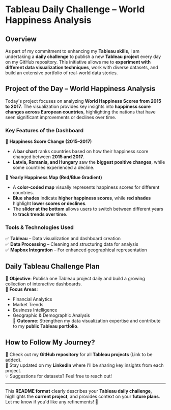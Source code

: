 # **Tableau Daily Challenge – World Happiness Analysis**  

## **Overview**  
As part of my commitment to enhancing my **Tableau skills**, I am undertaking a **daily challenge** to publish a new **Tableau project** every day on my GitHub repository. This initiative allows me to **experiment with different data visualization techniques**, work with diverse datasets, and build an extensive portfolio of real-world data stories.

## **Project of the Day – World Happiness Analysis**  
Today's project focuses on analyzing **World Happiness Scores from 2015 to 2017**. The visualization provides key insights into **happiness score changes across European countries**, highlighting the nations that have seen significant improvements or declines over time.

### **Key Features of the Dashboard**  
📌 **Happiness Score Change (2015–2017)**  
- A **bar chart** ranks countries based on how their happiness score changed between **2015 and 2017**.  
- **Latvia, Romania, and Hungary** saw the **biggest positive changes**, while some countries experienced a decline.  

📌 **Yearly Happiness Map (Red/Blue Gradient)**  
- A **color-coded map** visually represents happiness scores for different countries.  
- **Blue shades** indicate **higher happiness scores**, while **red shades** highlight **lower scores or declines**.  
- The **slider at the bottom** allows users to switch between different years to **track trends over time**.

### **Tools & Technologies Used**  
✅ **Tableau** – Data visualization and dashboard creation  
✅ **Data Processing** – Cleaning and structuring data for analysis  
✅ **Mapbox Integration** – For enhanced geographical representation  

## **Daily Tableau Challenge Plan**  
📌 **Objective**: Publish one Tableau project daily and build a growing collection of interactive dashboards.  
📌 **Focus Areas**:  
- Financial Analytics  
- Market Trends  
- Business Intelligence  
- Geographic & Demographic Analysis  
📌 **Outcome**: Strengthen my data visualization expertise and contribute to my **public Tableau portfolio**.

## **How to Follow My Journey?**  
🚀 Check out my **GitHub repository** for all **Tableau projects** (Link to be added).  
🔗 Stay updated on my **LinkedIn** where I’ll be sharing key insights from each project.  
💡 Suggestions for datasets? Feel free to reach out!  

---

This **README format** clearly describes your **Tableau daily challenge**, highlights the **current project**, and provides context on your **future plans**. Let me know if you'd like any refinements! 🚀
